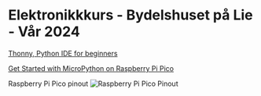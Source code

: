 # Elektronikkkurs - Bydelshuset på Lie - Vår 2024

[Thonny, Python IDE for beginners](https://thonny.org/)

[Get Started with MicroPython on Raspberry Pi Pico](https://hackspace.raspberrypi.com/books/micropython-pico)

Raspberry Pi Pico pinout
![Raspberry Pi Pico Pinout](https://www.raspberrypi.com/documentation/microcontrollers/images/picow-pinout.svg)

